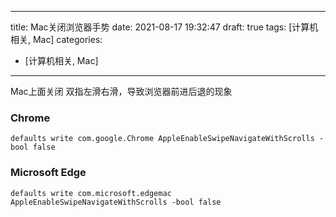 
---
title: Mac关闭浏览器手势
date: 2021-08-17 19:32:47
draft: true
tags: [计算机相关, Mac]
categories:
- [计算机相关, Mac]
---

Mac上面关闭 双指左滑右滑，导致浏览器前进后退的现象

### Chrome

```
defaults write com.google.Chrome AppleEnableSwipeNavigateWithScrolls -bool false
```

### Microsoft Edge

```
defaults write com.microsoft.edgemac AppleEnableSwipeNavigateWithScrolls -bool false
```








